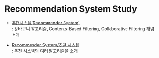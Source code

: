 # Recommendation System Study

* [추천시스템(Recommender System)](https://needjarvis.tistory.com/451)  
: 장바구니 알고리즘, Contents-Based Filtering, Collaborative Filtering 개념 소개

* [Recommender System/추천 시스템](https://yamalab.tistory.com/category/Recommender%20System/%EC%B6%94%EC%B2%9C%20%EC%8B%9C%EC%8A%A4%ED%85%9C)  
: 추천 시스템의 여러 알고리즘을 소개